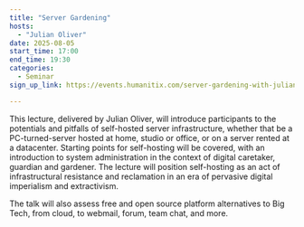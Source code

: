 ```yaml
---
title: "Server Gardening"
hosts:
  - "Julian Oliver"
date: 2025-08-05
start_time: 17:00
end_time: 19:30
categories:
  - Seminar
sign_up_link: https://events.humanitix.com/server-gardening-with-julian-oliver

---
```


This lecture, delivered by Julian Oliver, will introduce participants to the
potentials and pitfalls of self-hosted server infrastructure, whether that be a
PC-turned-server hosted at home, studio or office, or on a server rented at a
datacenter. Starting points for self-hosting will be covered, with an
introduction to system administration in the context of digital caretaker,
guardian and gardener. The lecture will position self-hosting as an act of
infrastructural resistance and reclamation in an era of pervasive digital
imperialism and extractivism.

The talk will also assess free and open source platform alternatives to Big
Tech, from cloud, to webmail, forum, team chat, and more.
